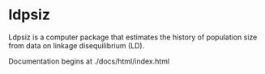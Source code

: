 ldpsiz
======

Ldpsiz is a computer package that estimates the history of population
size from data on linkage disequilibrium (LD).

Documentation begins at ./docs/html/index.html
